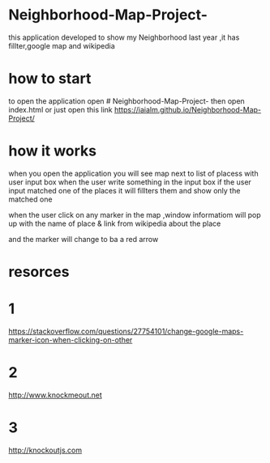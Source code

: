 # Neighborhood-Map-Project-
this application developed to show my Neighborhood last year ,it has fillter,google map and wikipedia 


# how to start 
to open the application open # Neighborhood-Map-Project- then open index.html 
or just open this link 
https://iaialm.github.io/Neighborhood-Map-Project/ 




# how it works
when you open the application you will see map next to list of placess with user input box
when the user write something in the input box if the user input matched one of the places it will fillters them and show only the matched one 

when the user click on any marker in the map ,window informatiom will pop up with the name of place & link from wikipedia about the place 

and the marker will change to ba a red arrow 





# resorces 
# 1 
https://stackoverflow.com/questions/27754101/change-google-maps-marker-icon-when-clicking-on-other
# 2
http://www.knockmeout.net
# 3
http://knockoutjs.com
